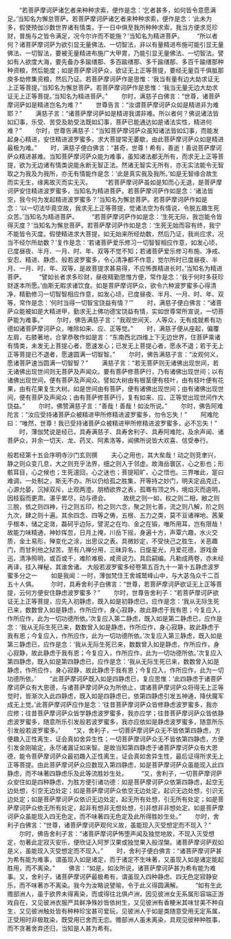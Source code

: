 <!-- { "loadSidebar": true } -->
　　“若菩萨摩诃萨诸乞者来种种求索，便作是念：‘乞者甚多，如何皆令意愿满足。’当知名为懈怠菩萨。若菩萨摩诃萨诸乞者来种种求索，便作是念：‘此未为多，假使殑伽沙数世界诸有情类，于一日中俱至我所种种求索，我当方便求觅珍财，普施与之皆令满足，况今尔许而不能施？’当知名为精进菩萨。
　　“所以者何？诸菩萨摩诃萨为欲引显无量佛法、一切智法，非以有量精进布施可能引显无量佛法、一切智法，要被无量精进布施广大甲胄，乃能引显无量佛法、一切智法。譬如有人欲度大海，要先备办多踰缮那、多百踰缮那、多千踰缮那、多百千踰缮那种种资粮，然后能度；如是菩萨摩诃萨众，欲证无上正等菩提，要经无量百千俱胝那庾多劫修集资粮，然后乃证。若菩萨摩诃萨作是思惟：‘我当有量有边大劫求证无上正等菩提。’当知名为懈怠菩萨。若菩萨摩诃萨作是思惟：‘我当无量无边大劫求证无上正等菩提。’当知名为精进菩萨。”
　　尔时，满慈子白佛言：“世尊，诸菩萨摩诃萨如是精进岂名为难？”
　　世尊告言：“汝谓菩萨摩诃萨众如是精进非为难耶？”
　　满慈子言：“诸菩萨摩诃萨如是精进我谓非难。所以者何？佛说诸法皆如幻事，乐受、苦受及助受法既如幻事，菩萨已能通达如是诸法实性，精进何难？”
　　尔时，世尊告满慈子：“当知菩萨摩诃萨众虽知诸法皆如幻事，而能发起身心精进，安住精进波罗蜜多，求大菩提常无萎歇，由此菩萨摩诃萨众如是精进最极为难。”
　　时，满慈子便白佛言：“甚奇，世尊！希有，善逝！善说菩萨摩诃萨众精进甚难。当知菩萨摩诃萨众能为难事，虽知诸法都无所有，而求无上正等菩提，欲为无边诸有情类说能永断无智正法。然诸无智实无所有，亦无实法能令无智取之为我及为我所，亦无有情能作是念：‘此是真实我及我所。’如是无智缘合故生而实无生，缘离故灭而实无灭。
　　“若菩萨摩诃萨虽如是知而心无退，是菩萨摩诃萨安住精进波罗蜜多，当知名为精进菩萨。若菩萨摩诃萨作如是念：‘诸法皆空，我今何为发起精进波罗蜜多？’当知名为懈怠菩萨。若菩萨摩诃萨作如是念：‘以一切法毕竟空故，我求无上正等菩提，觉诸法空为有情说，令脱五趣生死众苦。’当知名为精进菩萨。
　　“若菩萨摩诃萨作如是念：‘生死无际，我岂能令皆得灭度？’当知名为懈怠菩萨。若菩萨摩诃萨作如是念：‘生死无始而容有终，我宁不能皆令灭度。假使精进求大菩提，如无始来所经劫数，然后乃证，我尚应求，况当不经尔所劫数？’复作是念：‘若诸菩萨爱乐修习一切智智相应作意，如发心顷，已度昼夜、半月、一月、时、年、双等不觉不知；若诸菩萨爱乐修习布施、净戒、安忍、精进、静虑、般若波罗蜜多，令心清净都不作意，觉尔所时已度昼夜、半月、一月、时、年、双等，是故菩提求甚易得，不应怖畏精进长时。’当知名为精进菩萨。
　　“譬如长者求多珍财，昼夜精勤思惟方便，常作是念：‘我于何时多获珍财遂本所愿。’由斯无暇求诸饮食。如是菩萨摩诃萨众，欲令六种波罗蜜多心得清净，精勤修习一切智智相应作意，如发心顷，已度昼夜、半月、一月、时、年、双等，常作是念：‘何时当得一切智宝饶益有情？’”
　　时，满慈子便白佛言：“诸菩萨众能被如是大精进甲，勤求无上佛功德宝饶益有情，实如世尊常所宣说，一切菩萨能为难事。”
　　尔时，佛告满慈子言：“我观世间天、人等众，无有成就希有功德如诸菩萨摩诃萨众，唯除如来、应、正等觉。”
　　时，满慈子便从座起，偏覆左肩，右膝著地，合掌恭敬作如是言：“东南西北四维上下无边世界，住菩萨乘诸有情类，未发无上菩提心者，愿速发心；已发无上菩提心者，愿永不退；若于无上正等菩提已不退者，愿速圆满一切智智。”
　　尔时，佛告满慈子言：“汝观何义，愿诸菩萨速当圆满一切智智？”
　　满慈子言：“若无菩萨则无诸佛出现世间，若无诸佛出现世间则无菩萨及声闻众。要有菩萨修菩萨行，乃有诸佛出现世间；以有诸佛出现世间，便有菩萨及声闻众。譬如大树由有根茎便有枝叶，由有枝叶便有花果，由有花果复生大树。如是世间由有菩萨，便有诸佛出现世间；由有诸佛出现世间，便有菩萨及声闻众；由有菩萨修菩萨行，复有如来、应、正等觉出现世间作大饶益。”
　　尔时，佛赞满慈子言：“善哉！善哉！如汝所说。”
　　尔时，佛告阿难陀言：“汝应受持诸菩萨众被精进甲所修精进波罗蜜多，勿令忘失！”
　　阿难陀曰：“唯然，世尊！我已受持诸菩萨众被精进甲所修精进波罗蜜多，必不忘失！”
　　时，薄伽梵说是经已，具寿满慈子、具寿舍利子、具寿阿难陀，及余声闻、诸菩萨众，并余一切天、龙、药叉、阿素洛等，闻佛所说皆大欢喜、信受奉行。





般若经第十五会序明寺沙门玄则撰
　　夫心之用也，其大矣哉！动之则竞聿兴，静之则众变几息，大之则充乎法界，细之则入于邻虚。故海岳寰区，心之影也；形骸耳目，心之候也；生死邅回，心之迷也；菩提昭旷，心之悟也。三界唯此，寔曰难调，一处制之，斯无不办。所以仍给孤之胜集，开等持之妙门，明夫定品克迁，心源允晏，沉掉双斥，止观两澄。朋栖欲界之表，孤骞有顶之外，境焰灭而逾明，因枝翦而更肃。湛乎累尽，动与德会。
　　故统之则一如，权之则二相，敝之则三脱，依之则四神，行之则五印，检之则六念，聚之则七善，流之则八解，阶之则九次，肆之则十遍。其余四念、四等之俦，五根、五力之类，莫不亘诸禅地。茜萰乎根本，储之定潋，磊砢乎边际，譬泥之在均、金之在锻，唯所用耳，岂有限哉！故能力味精通，神妙挥忽，日月上掩，川岳下摇，身遍十方，声覃六趣，水火交质，金土易形，殚变化之涂，出思议之表。具微妙定，不受快己之胜生，关恶趣门，而甘利他之狱苦。至有八禅分用，三昧异名，日旋星光，月爱花德，游戏奋迅，清净照明，或百或千，难阶难极，咸资说力。具启嗣编。凡勒成两卷，亦未经再译，挂入禅秘，其谁舍诸。
大般若波罗蜜多经卷第五百九十一第十五静虑波罗蜜多分之一
　　如是我闻：一时，薄伽梵住王舍城鹫峰山中，与大苾刍众千二百五十人俱。
　　尔时，具寿舍利子白佛言：“世尊，若菩萨摩诃萨欲证无上正等菩提，云何方便安住静虑波罗蜜多？”
　　尔时，世尊告舍利子：“若菩萨摩诃萨欲证无上正等菩提，应先入初静虑，既入如是初静虑已，应作是念：‘我从无际生死已来，数数曾入如是静虑，作所应作，身心寂静，故此静虑于我有恩；今复应入，作所应作，此为一切功德所依。’次复应入第二静虑，既入如是第二静虑已，应作是念：‘我从无际生死已来，数数曾入如是静虑，作所应作，身心寂静，故此静虑于我有恩；今复应入，作所应作，此为一切功德所依。’次复应入第三静虑，既入如是第三静虑已，应作是念：‘我从无际生死已来，数数曾入如是静虑，作所应作，身心寂静，故此静虑于我有恩；今复应入，作所应作，此为一切功德所依。’次复应入第四静虑，既入如是第四静虑已，应作是念：‘我从无际生死已来，数数曾入如是静虑，作所应作，身心寂静，故此静虑于我有恩；今复应入，作所应作，此为一切功德所依。’
　　“此菩萨摩诃萨既入如是四静虑已，复应思惟：‘此四静虑于诸菩萨摩诃萨众有大恩德，与诸菩萨摩诃萨众为所依止，谓诸菩萨摩诃萨众将得无上正等觉时，皆渐次入此四静虑，既入如是四静虑已，依第四静虑引发五神通，降伏魔军成无上觉。’此菩萨摩诃萨应作是念：‘往昔菩萨摩诃萨众皆修静虑波罗蜜多，我亦应修；往昔菩萨摩诃萨众皆学静虑波罗蜜多，我亦应学；往昔菩萨摩诃萨众皆依静虑波罗蜜多，随意所乐引发般若波罗蜜多，我亦应依如是静虑波罗蜜多，随意所乐引发般若波罗蜜多。’
　　“又，舍利子，一切菩萨摩诃萨众无不皆依第四静虑，方便趣入正性离生，证会真如舍异生性；一切菩萨摩诃萨众无不皆依第四静虑，方便引发金刚喻定，永尽诸漏证如来智。是故当知第四静虑于诸菩萨摩诃萨众有大恩德，能令菩萨摩诃萨众最初趣入正性离生，证会真如舍异生性，最后证得所求无上正等菩提。由此菩萨摩诃萨众应数现入第四静虑，如是菩萨摩诃萨众虽能现入此四静虑，而不味著四静虑乐及此等流胜妙生处。
　　“又，舍利子，一切菩萨摩诃萨众安住如是四种静虑，为胜方便引诸功德：如是菩萨摩诃萨众依第四静虑，起空无边处想，引空无边处定；如是菩萨摩诃萨众依空无边处定，起识无边处想，引识无边处定；如是菩萨摩诃萨众依识无边处定，起无所有处想，引无所有处定；如是菩萨摩诃萨众依无所有处定，起非有想非无想处想，引非想非非想处定。如是菩萨摩诃萨众虽能现入四无色定，而不味著四无色定及此所得胜妙生处。”
　　尔时，舍利子白佛言：“世尊，诸菩萨摩诃萨观何义故，虽能现入灭受想定而不现入？”
　　尔时，佛告舍利子言：“诸菩萨摩诃萨怖堕声闻及独觉地故，不现入灭受想定，勿著此定寂灭安乐，便欣证入阿罗汉果或独觉果入般涅槃。诸菩萨摩诃萨观如是义，虽能现入灭受想定而不现入。”
　　时，舍利子便白佛言：“诸菩萨摩诃萨甚为希有能为难事，谓虽现入如是诸定，而于诸定不生味著，又虽现入如是诸定能起胜用，而不离染。”
　　佛言：“如是，如汝所说，诸菩萨摩诃萨甚为希有能为难事。又，舍利子，诸菩萨摩诃萨最极希有，谓虽现入四种静虑、四无色定寂静安乐，而不味著亦不离染。我今为汝略说譬喻，令于此义得圆满解。
　　“如有生此赡部洲人，虽于欲界未得离染，而或得往北俱卢洲，因见彼洲女无系属形容端正游戏自在，又见彼洲衣服严具鲜净殊妙皆依树生，又见彼洲有香粳米其味甘美不种自生，又见彼洲触处皆有种种珍宝甚可爱玩，见彼洲人于如是类随意受用无定系属，正受用时非极耽染，既受用已舍而无恋。赡部洲人虽未离染，具观见彼种种胜事，而不贪著舍弃还归，当知是人甚为希有。
